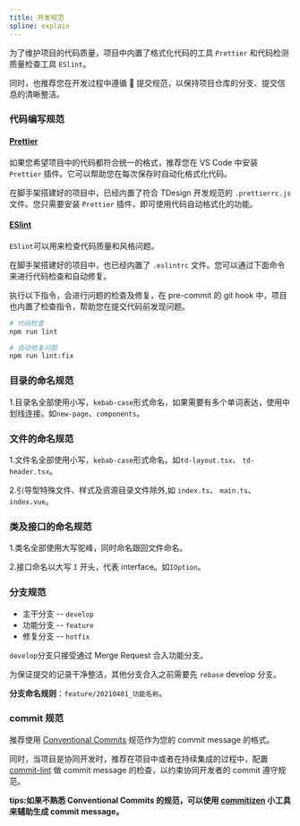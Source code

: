 ```yaml
---
title: 开发规范
spline: explain
---
```


为了维护项目的代码质量，项目中内置了格式化代码的工具 `Prettier` 和代码检测质量检查工具 `ESlint`。

同时，也推荐您在开发过程中遵循  提交规范，以保持项目仓库的分支、提交信息的清晰整洁。

### 代码编写规范

#### [Prettier](https://prettier.io/)

如果您希望项目中的代码都符合统一的格式，推荐您在 VS Code 中安装 `Prettier` 插件。它可以帮助您在每次保存时自动化格式化代码。

在脚手架搭建好的项目中，已经内置了符合 TDesign 开发规范的 `.prettierrc.js` 文件。您只需要安装 `Prettier` 插件，即可使用代码自动格式化的功能。

#### [ESlint](https://eslint.org/)

`ESlint`可以用来检查代码质量和风格问题。

在脚手架搭建好的项目中，也已经内置了 `.eslintrc` 文件。您可以通过下面命令来进行代码检查和自动修复。

执行以下指令，会进行问题的检查及修复，在 pre-commit 的 git hook 中，项目也内置了检查指令，帮助您在提交代码前发现问题。

```bash
# 代码检查
npm run lint

# 自动修复问题
npm run lint:fix
```

### 目录的命名规范

1.目录名全部使用小写，`kebab-case`形式命名，如果需要有多个单词表达，使用中划线连接。如`new-page`、`components`。

### 文件的命名规范

1.文件名全部使用小写，`kebab-case`形式命名。如`td-layout.tsx`、 `td-header.tsx`。

2.引导型特殊文件、样式及资源目录文件除外,如 `index.ts`、 `main.ts`、`index.vue`。

### 类及接口的命名规范

1.类名全部使用大写驼峰，同时命名跟回文件命名。

2.接口命名以大写 `I` 开头，代表 interface。如`IOption`。

### 分支规范

- 主干分支 -- `develop`
- 功能分支 -- `feature`
- 修复分支 -- `hotfix`

`develop`分支只接受通过 Merge Request 合入功能分支。

为保证提交的记录干净整洁，其他分支合入之前需要先 `rebase` develop 分支。

**分支命名规则**：`feature/20210401_功能名称`。

### commit 规范

推荐使用 [Conventional Commits](https://www.conventionalcommits.org/en/v1.0.0/) 规范作为您的 commit message 的格式。

同时，当项目是协同开发时，推荐在项目中或者在持续集成的过程中，配置 [commit-lint](https://github.com/conventional-changelog/commitlint) 做 commit message 的检查，以约束协同开发者的 commit 遵守规范。

**tips:如果不熟悉 Conventional Commits 的规范，可以使用 [commitizen](https://github.com/commitizen/cz-cli) 小工具来辅助生成 commit message。**

